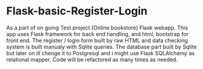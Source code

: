 # Flask-basic-Register-Login

As a part of on going Test project.(Online bookstore)
Flask webapp.
This app uses Flask framework for back end handling, and html, bootstrap for front end.
The register / login form built by raw HTML and data checking system is built manualy with Sqlite queries.
The database part built by Sqlite but later on ill chenge it to Postgresql and i might use Flask SQLAlchemy as relational mapper.
Code will be refactored as many times as needed.
